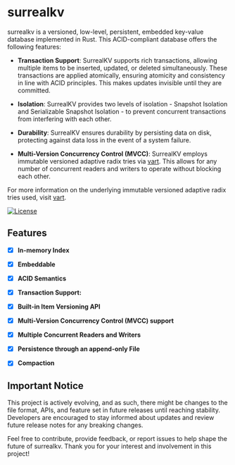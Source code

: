# surrealkv

surrealkv is a versioned, low-level, persistent, embedded key-value database implemented in Rust. This ACID-compliant database offers the following features:

- **Transaction Support**: SurrealKV supports rich transactions, allowing multiple items to be inserted, updated, or deleted simultaneously. These transactions are applied atomically, ensuring atomicity and consistency in line with ACID principles. This makes updates invisible until they are committed.

- **Isolation**: SurrealKV provides two levels of isolation - Snapshot Isolation and Serializable Snapshot Isolation - to prevent concurrent transactions from interfering with each other.

- **Durability**: SurrealKV ensures durability by persisting data on disk, protecting against data loss in the event of a system failure.

- **Multi-Version Concurrency Control (MVCC)**: SurrealKV employs immutable versioned adaptive radix tries via [vart](https://github.com/surrealdb/vart). This allows for any number of concurrent readers and writers to operate without blocking each other.

For more information on the underlying immutable versioned adaptive radix tries used, visit [vart](https://github.com/surrealdb/vart).


[![License](https://img.shields.io/badge/license-Apache_License_2.0-00bfff.svg?style=flat-square)](https://github.com/surrealdb/surrealkv)

## Features

- [x] **In-memory Index**
- [x] **Embeddable**
- [x] **ACID Semantics** 
- [x] **Transaction Support:** 
- [x] **Built-in Item Versioning API**
- [x] **Multi-Version Concurrency Control (MVCC) support**
- [x] **Multiple Concurrent Readers and Writers**
- [x] **Persistence through an append-only File**
- [x] **Compaction**


## Important Notice

This project is actively evolving, and as such, there might be changes to the file format, APIs, and feature set in future releases until reaching stability. Developers are encouraged to stay informed about updates and review future release notes for any breaking changes.

Feel free to contribute, provide feedback, or report issues to help shape the future of surrealkv. Thank you for your interest and involvement in this project!
